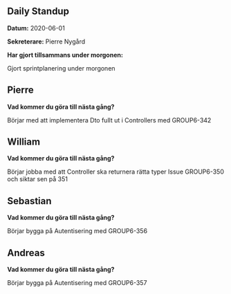 ## **Daily Standup**

**Datum:** 2020-06-01

**Sekreterare:** Pierre Nygård



**Har gjort tillsammans under morgonen:**

Gjort sprintplanering under morgonen



## **Pierre**

**Vad kommer du göra till nästa gång?**

Börjar med att implementera Dto fullt ut i Controllers med GROUP6-342



## **William**

**Vad kommer du göra till nästa gång?**

Börjar jobba med att Controller ska returnera rätta typer Issue GROUP6-350 och siktar sen på 351



## **Sebastian**

**Vad kommer du göra till nästa gång?**

Börjar bygga på Autentisering med GROUP6-356 



## **Andreas**

**Vad kommer du göra till nästa gång?**

Börjar bygga på Autentisering med GROUP6-357